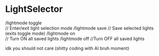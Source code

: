 # LightSelector

/lightmode toggle	
// Enter/exit light selection mode
/lightmode save	
// Save selected lights (exits toggle mode)
/lightmode on	
// Turn ON all saved lights
/lightmode off
//Turn OFF all saved lights

idk you should not care (shitty coding with AI bruh moment)
